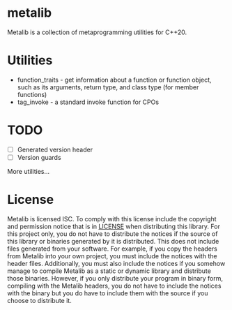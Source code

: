 # metalib

Metalib is a collection of metaprogramming utilities for C++20.

# Utilities
* function_traits - get information about a function or function object, such as its arguments, return type,
and class type (for member functions)
* tag_invoke - a standard invoke function for CPOs

# TODO
* [ ] Generated version header
* [ ] Version guards

More utilities...

# License

Metalib is licensed ISC. To comply with this license include the copyright and permission notice that is in 
[LICENSE](LICENSE) when distributing this library. For this project only, you do not have to distribute the notices if
the source of this library or binaries generated by it is distributed. This does not include files generated from your
software. For example, if you copy the headers from Metalib into your own project, you must include the notices with the
header files. Additionally, you must also include the notices if you somehow manage to compile Metalib as a static or
dynamic library and distribute those binaries. However, if you only distribute your program in binary form, compiling
with the Metalib headers, you do not have to include the notices with the binary but you do have to include them with 
the source if you choose to distribute it.
